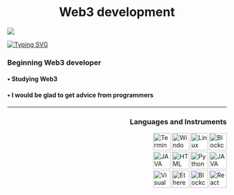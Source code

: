 <h1 font="Play" align="center">Web3 development </h1>

<img src="https://user-images.githubusercontent.com/116753493/199089525-a6b14f0a-23b0-4980-8f73-3a2723b599e7.gif" />


<a href="https://git.io/typing-svg"><img src="https://readme-typing-svg.demolab.com?font=Play&size=30&duration=4500&pause=800&color=8255D7&center=true&vCenter=true&width=450&lines=Welcome+to+my+metaverse!" alt="Typing SVG" /></a>


<h3 font="Play" align="left">Beginning Web3 developer </h3>
<h4 font="Play" align="left">• Studying Web3 </h4>
<h4 font="Play" align="left">• I would be glad to get advice from programmers </h4>

  
<hr>

  <h3 align="right">Languages and Instruments</h3>
<img align="right" src="https://user-images.githubusercontent.com/116753493/199121542-aab5a657-b0b9-49a2-92f2-9dfcd05bcc0d.png" alt="Blockchain" width="40" height="40"/>
<img align="right" src="https://user-images.githubusercontent.com/116753493/199135177-0e5a4379-b903-40b7-b663-1c67a849aba7.png" alt="Linux" width="40" height="40"/>
<img align="right" src="https://user-images.githubusercontent.com/116753493/199135333-ce157746-970f-4529-9e92-971f91c4466d.png" alt="Windows" width="40" height="40"/>
<img align="right" src="https://user-images.githubusercontent.com/116753493/199135403-cdd6d5fa-7b97-42a9-943b-4b9ace0741a5.png" alt="Terminal" width="40" height="40"/> 
  <h3 font="Play" align="left">⠀</h3>
<img align="right" src="https://user-images.githubusercontent.com/116753493/199134671-ef8daec4-a9e2-437e-aed9-e30d50a6faec.png" alt="JAVA script" width="40" height="40"/>
<img align="right" src="https://user-images.githubusercontent.com/116753493/199134748-e5f23658-4c50-459a-8f79-71dc66734d11.png" alt="Python" width="40" height="40"/>
<img align="right" src="https://user-images.githubusercontent.com/116753493/199134956-b94eb079-e4e3-4de3-ace2-c65678dd5fce.png" alt="HTML" width="40" height="40"/>
<img align="right" src="https://user-images.githubusercontent.com/116753493/199135642-32579a55-3f45-443f-b81d-80eb8247f446.png" alt="JAVA" width="40" height="40"/>
  <h3 font="Play" align="left">⠀</h3>
<img align="right" src="https://user-images.githubusercontent.com/116753493/199134435-c0fec3fb-11d7-4d48-9ae1-bd457dc3d500.png" alt="React" width="40" height="40"/>
<img align="right" src="https://user-images.githubusercontent.com/116753493/199125791-87dedd36-d6eb-4783-975e-9c16e270aea5.png" alt="Blockchain" width="40" height="40"/>
<img align="right" src="https://user-images.githubusercontent.com/116753493/199135768-e7fd2da5-58a2-4159-80af-d1b9b9e1af49.png" alt="Ethereum" width="40" height="40"/>
<img align="right" src="https://user-images.githubusercontent.com/116753493/199134600-2cfe8a97-f3a2-4684-a2d4-e307bc4238cd.png" alt="Visual Studio" width="40" height="40"/>
  <h3 font="Play" align="left">⠀</h3>



